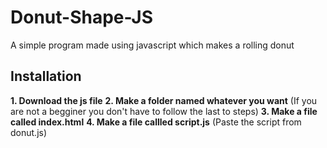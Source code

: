 # Donut-Shape-JS
A simple program made using javascript which makes a rolling donut

## Installation

**1. Download the js file**
**2. Make a folder named whatever you want** (If you are not a begginer you don't have to follow the last to steps)
**3. Make a file called index.html**
**4. Make a file callled script.js** (Paste the script from donut.js)
